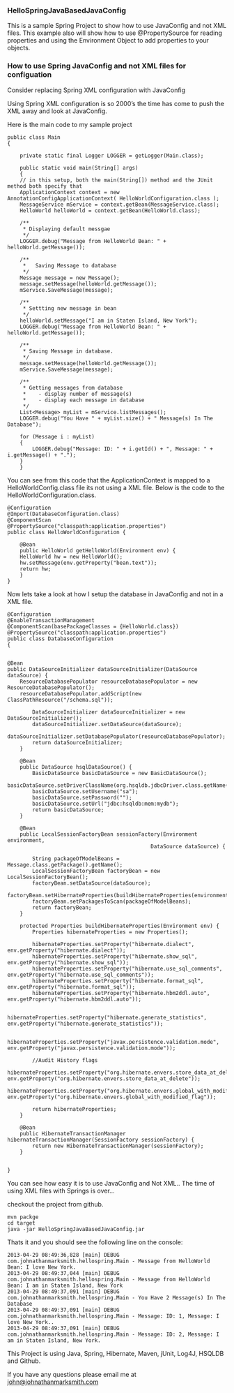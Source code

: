 ### HelloSpringJavaBasedJavaConfig

This is a sample Spring Project to show how to use JavaConfig and not XML files. This example also will show how to use @PropertySource for reading properties and using the Environment Object to add properties to your objects.

### How to use Spring JavaConfig and not XML files for configuation

Consider replacing Spring XML configuration with JavaConfig

Using Spring XML configuration is so 2000’s the time has come to push the XML away and look at JavaConfig.

Here is the main code to my sample project

	public class Main
	{

	    private static final Logger LOGGER = getLogger(Main.class);

	    public static void main(String[] args)
	    {
		// in this setup, both the main(String[]) method and the JUnit method both specify that
		ApplicationContext context = new AnnotationConfigApplicationContext( HelloWorldConfiguration.class );
		MessageService mService = context.getBean(MessageService.class);
		HelloWorld helloWorld = context.getBean(HelloWorld.class);

		/**
		 * Displaying default messgae
		 */
		LOGGER.debug("Message from HelloWorld Bean: " + helloWorld.getMessage());

		/**
		 *   Saving Message to database
		 */
		Message message = new Message();
		message.setMessage(helloWorld.getMessage());
		mService.SaveMessage(message);

		/**
		 * Settting new message in bean
		 */
		helloWorld.setMessage("I am in Staten Island, New York");
		LOGGER.debug("Message from HelloWorld Bean: " + helloWorld.getMessage());

		/**
		 * Saving Message in database.
		 */
		message.setMessage(helloWorld.getMessage());
		mService.SaveMessage(message);

		/**
		 * Getting messages from database
		 *    - display number of message(s)
		 *    - display each message in database
		 */
		List<Message> myList = mService.listMessages();
		LOGGER.debug("You Have " + myList.size() + " Message(s) In The Database");

		for (Message i : myList)
		{
		    LOGGER.debug("Message: ID: " + i.getId() + ", Message: " + i.getMessage() + ".");
		}
	    }
 

You can see from this code that the ApplicationContext is mapped to a HelloWorldConfig.class file its not using a XML file. Below is the code to the HelloWorldConfiguration.class.

	@Configuration
	@Import(DatabaseConfiguration.class)
	@ComponentScan
	@PropertySource("classpath:application.properties")
	public class HelloWorldConfiguration {

	    @Bean
	    public HelloWorld getHelloWorld(Environment env) {
		HelloWorld hw = new HelloWorld();
		hw.setMessage(env.getProperty("bean.text"));
		return hw;
	    }
	}


Now lets take a look at how I setup the database in JavaConfig and not in a XML file.

    @Configuration
    @EnableTransactionManagement
    @ComponentScan(basePackageClasses = {HelloWorld.class})
    @PropertySource("classpath:application.properties")
    public class DatabaseConfiguration
    {


    @Bean
    public DataSourceInitializer dataSourceInitializer(DataSource dataSource) {
        ResourceDatabasePopulator resourceDatabasePopulator = new ResourceDatabasePopulator();
        resourceDatabasePopulator.addScript(new ClassPathResource("/schema.sql"));

            DataSourceInitializer dataSourceInitializer = new DataSourceInitializer();
            dataSourceInitializer.setDataSource(dataSource);
            dataSourceInitializer.setDatabasePopulator(resourceDatabasePopulator);
            return dataSourceInitializer;
        }

        @Bean
        public DataSource hsqlDataSource() {
            BasicDataSource basicDataSource = new BasicDataSource();
            basicDataSource.setDriverClassName(org.hsqldb.jdbcDriver.class.getName());
            basicDataSource.setUsername("sa");
            basicDataSource.setPassword("");
            basicDataSource.setUrl("jdbc:hsqldb:mem:mydb");
            return basicDataSource;
        }

        @Bean
        public LocalSessionFactoryBean sessionFactory(Environment environment,
                                                  DataSource dataSource) {

            String packageOfModelBeans = Message.class.getPackage().getName();
            LocalSessionFactoryBean factoryBean = new LocalSessionFactoryBean();
            factoryBean.setDataSource(dataSource);
            factoryBean.setHibernateProperties(buildHibernateProperties(environment));
            factoryBean.setPackagesToScan(packageOfModelBeans);
            return factoryBean;
        }

        protected Properties buildHibernateProperties(Environment env) {
            Properties hibernateProperties = new Properties();

            hibernateProperties.setProperty("hibernate.dialect", env.getProperty("hibernate.dialect"));
            hibernateProperties.setProperty("hibernate.show_sql", env.getProperty("hibernate.show_sql"));
            hibernateProperties.setProperty("hibernate.use_sql_comments", env.getProperty("hibernate.use_sql_comments"));
            hibernateProperties.setProperty("hibernate.format_sql", env.getProperty("hibernate.format_sql"));
            hibernateProperties.setProperty("hibernate.hbm2ddl.auto", env.getProperty("hibernate.hbm2ddl.auto"));

            hibernateProperties.setProperty("hibernate.generate_statistics", env.getProperty("hibernate.generate_statistics"));

            hibernateProperties.setProperty("javax.persistence.validation.mode", env.getProperty("javax.persistence.validation.mode"));

            //Audit History flags
            hibernateProperties.setProperty("org.hibernate.envers.store_data_at_delete", env.getProperty("org.hibernate.envers.store_data_at_delete"));
            hibernateProperties.setProperty("org.hibernate.envers.global_with_modified_flag", env.getProperty("org.hibernate.envers.global_with_modified_flag"));

            return hibernateProperties;
        }

        @Bean
        public HibernateTransactionManager hibernateTransactionManager(SessionFactory sessionFactory) {
            return new HibernateTransactionManager(sessionFactory);
        }


    }



You can see how easy it is to use JavaConfig and Not XML.. The time of using XML files with Springs is over...

checkout the project from github.

    mvn packge
    cd target
    java -jar HelloSpringJavaBasedJavaConfig.jar

Thats it and you should see the following line on the console:

    2013-04-29 08:49:36,828 [main] DEBUG com.johnathanmarksmith.hellospring.Main - Message from HelloWorld Bean: I love New York.
    2013-04-29 08:49:37,044 [main] DEBUG com.johnathanmarksmith.hellospring.Main - Message from HelloWorld Bean: I am in Staten Island, New York
    2013-04-29 08:49:37,091 [main] DEBUG com.johnathanmarksmith.hellospring.Main - You Have 2 Message(s) In The Database
    2013-04-29 08:49:37,091 [main] DEBUG com.johnathanmarksmith.hellospring.Main - Message: ID: 1, Message: I love New York..
    2013-04-29 08:49:37,091 [main] DEBUG com.johnathanmarksmith.hellospring.Main - Message: ID: 2, Message: I am in Staten Island, New York.

This Project is using Java, Spring, Hibernate, Maven, jUnit, Log4J, HSQLDB and Github.

If you have any questions please email me at john@johnathanmarksmith.com